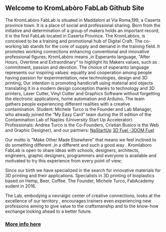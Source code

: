## Welcome to KromLabòro FabLab Github Site

The KromLabòro FabLab is situated in Maddaloni at Via Roma,199, a Caserta province town.
It is a place of social and professional sharing. Born from the initiative and determination of a group of makers holds an important record; it is the first FabLab located in Caserta Province. The KromLabòro, is conceived to be a training and promotional hub of Digital Craft. The co-working lab stands for the core of supply and demand in the training field. It promotes working connections enhancing conventional and innovative professional figures; KromLabòro means ,in Esperanto language, "After Hours, Overtime and Extraordinary" to highlight Its Makers values, such as : commitment, passion and devotion. The choice of esperanto language represents our inspiring values: equality and cooperation among people having passion for experimentation, new technologies, design and 3D printing; Our intention is promoting handicraft using material and objects translating it in a modern design conception thanks to technology and 3D printers, Laser Cutter, Vinyl Cutter and Graphics Software without forgetting the electronic applications, home automation and Arduino. The team gathers people experiencing different realities with a creative contamination.
Student:
Michele Turco is the Founder and Lab Manager, who already joined the “My Easy Card” team during the III edition of the Contamination Lab of Naples (University Start Up Accelerator).
Professionals:
Andrea Turco is the Co-Founders, Cristian Busico is the Web and Graphic Designer), and our partners:
[NaStartUp](https://www.nastartup.it)
[3D Fuel -3DOM Fuel](https://www.3dfuel.com/)

Our motto is "Make Other Made Elsewhere" that means we feel inclined to do something different ,in a different and such a good way . Kromlaboro FabLab is open to share ideas with schools, designers, architects, engineers, graphic designers, programmers and everyone is available and motivated to try this experience from every point of view;

Since our birth we have specialized in the search for innovative materials for 3D printing and their applications. Specialists in 3D printing of bioplastics based on Hemp, Beer, Coffee. The Founder, Michele Turco, FabAcademy sudent in 2016.

The Lab, embodying a nevralgic center of creative connections, looks at the excellence of our territory , encourages trainers even experiencing new professions aiming to give value to the craftsmanship and to the know-how exchange looking ahead to a better future.

### [More info here](https://www.kromlaboro.it)



